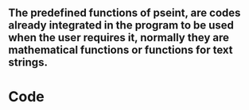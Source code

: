 ## The predefined functions of pseint, are codes already integrated in the program to be used when the user requires it, normally they are mathematical functions or functions for text strings.

# Code
